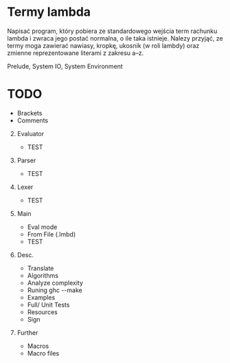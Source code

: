 # Termy lambda 
Napisać program, który pobiera ze standardowego wejścia term rachunku lambda i zwraca jego postać normalna, o ile taka istnieje. Nalezy przyjąć, ze termy moga zawierać nawiasy, kropkę, ukosnik (w roli lambdy) oraz zmienne reprezentowane literami z zakresu a–z.

Prelude, System IO, System Environment

# TODO
 - Brackets 
 - Comments
2. Evaluator
    - TEST
3. Parser
    - TEST
4. Lexer
    - TEST
5. Main
    - Eval mode
    - From File (.lmbd)
    - TEST
6. Desc.
    - Translate
    - Algorithms
    - Analyze complexity
    - Runing ghc --make
    - Examples
    - Full/ Unit Tests
    - Resources
    - Sign

7. Further
    - Macros
    - Macro files

